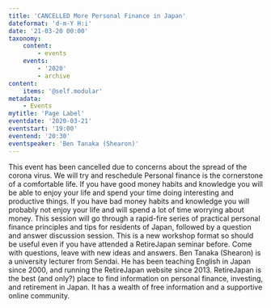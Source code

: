 ```yaml
---
title: 'CANCELLED More Personal Finance in Japan'
dateformat: 'd-m-Y H:i'
date: '21-03-20 00:00'
taxonomy:
    content:
        - events
    events:
        - '2020'
        - archive
content:
    items: '@self.modular'
metadata:
    - Events
mytitle: 'Page Label'
eventdate: '2020-03-21'
eventstart: '19:00'
eventend: '20:30'
eventspeaker: 'Ben Tanaka (Shearon)'
---
```


This event has been cancelled due to concerns about the spread of the corona virus. We will try and reschedule
Personal finance is the cornerstone of a comfortable life. If you have good money habits and knowledge you will be able to enjoy your life and spend your time doing interesting and productive things. If you have bad money habits and knowledge you will probably not enjoy your life and will spend a lot of time worrying about money. This session will go through a rapid-fire series of practical personal finance principles and tips for residents of Japan, followed by a question and answer discussion session. This is a new workshop format so should be useful even if you have attended a RetireJapan seminar before.
Come with questions, leave with new ideas and answers.
Ben Tanaka (Shearon) is a university lecturer from Sendai. He has been teaching English in Japan since 2000, and running the RetireJapan website since 2013. RetireJapan is the best (and only?) place to find information on personal finance, investing, and retirement in Japan. It has a wealth of free information and a supportive online community.

